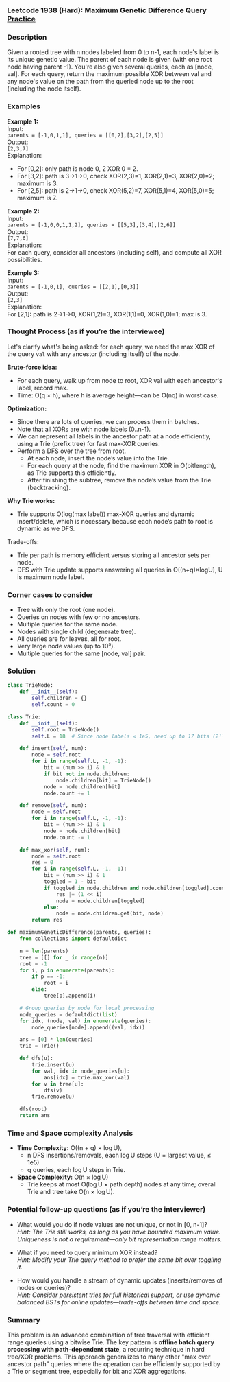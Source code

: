 ### Leetcode 1938 (Hard): Maximum Genetic Difference Query [Practice](https://leetcode.com/problems/maximum-genetic-difference-query)

### Description  
Given a rooted tree with n nodes labeled from 0 to n-1, each node's label is its unique genetic value. The parent of each node is given (with one root node having parent -1). You're also given several queries, each as [node, val]. For each query, return the maximum possible XOR between val and any node's value on the path from the queried node up to the root (including the node itself).  

### Examples  

**Example 1:**  
Input:  
`parents = [-1,0,1,1], queries = [[0,2],[3,2],[2,5]]`  
Output:  
`[2,3,7]`  
Explanation:  
- For [0,2]: only path is node 0, 2 XOR 0 = 2.  
- For [3,2]: path is 3→1→0, check XOR(2,3)=1, XOR(2,1)=3, XOR(2,0)=2; maximum is 3.  
- For [2,5]: path is 2→1→0, check XOR(5,2)=7, XOR(5,1)=4, XOR(5,0)=5; maximum is 7.

**Example 2:**  
Input:  
`parents = [-1,0,0,1,1,2], queries = [[5,3],[3,4],[2,6]]`  
Output:  
`[7,7,6]`  
Explanation:  
For each query, consider all ancestors (including self), and compute all XOR possibilities.

**Example 3:**  
Input:  
`parents = [-1,0,1], queries = [[2,1],[0,3]]`  
Output:  
`[2,3]`  
Explanation:  
For [2,1]: path is 2→1→0, XOR(1,2)=3, XOR(1,1)=0, XOR(1,0)=1; max is 3.

### Thought Process (as if you’re the interviewee)  
Let's clarify what's being asked: for each query, we need the max XOR of the query `val` with any ancestor (including itself) of the node.

**Brute-force idea:**  
- For each query, walk up from node to root, XOR val with each ancestor's label, record max.
- Time: O(q × h), where h is average height—can be O(nq) in worst case.

**Optimization:**  
- Since there are lots of queries, we can process them in batches.
- Note that all XORs are with node labels (0..n-1).
- We can represent all labels in the ancestor path at a node efficiently, using a Trie (prefix tree) for fast max-XOR queries.
- Perform a DFS over the tree from root.
  - At each node, insert the node’s value into the Trie.
  - For each query at the node, find the maximum XOR in O(bitlength), as Trie supports this efficiently.
  - After finishing the subtree, remove the node’s value from the Trie (backtracking).

**Why Trie works:**  
- Trie supports O(log(max label)) max-XOR queries and dynamic insert/delete, which is necessary because each node’s path to root is dynamic as we DFS.

Trade-offs:  
- Trie per path is memory efficient versus storing all ancestor sets per node.
- DFS with Trie update supports answering all queries in O((n+q)×logU), U is maximum node label.

### Corner cases to consider  
- Tree with only the root (one node).
- Queries on nodes with few or no ancestors.
- Multiple queries for the same node.
- Nodes with single child (degenerate tree).
- All queries are for leaves, all for root.
- Very large node values (up to 10⁵).
- Multiple queries for the same [node, val] pair.

### Solution

```python
class TrieNode:
    def __init__(self):
        self.children = {}
        self.count = 0

class Trie:
    def __init__(self):
        self.root = TrieNode()
        self.L = 18  # Since node labels ≤ 1e5, need up to 17 bits (2¹⁷ > 1e5)

    def insert(self, num):
        node = self.root
        for i in range(self.L, -1, -1):
            bit = (num >> i) & 1
            if bit not in node.children:
                node.children[bit] = TrieNode()
            node = node.children[bit]
            node.count += 1

    def remove(self, num):
        node = self.root
        for i in range(self.L, -1, -1):
            bit = (num >> i) & 1
            node = node.children[bit]
            node.count -= 1

    def max_xor(self, num):
        node = self.root
        res = 0
        for i in range(self.L, -1, -1):
            bit = (num >> i) & 1
            toggled = 1 - bit
            if toggled in node.children and node.children[toggled].count > 0:
                res |= (1 << i)
                node = node.children[toggled]
            else:
                node = node.children.get(bit, node)
        return res

def maximumGeneticDifference(parents, queries):
    from collections import defaultdict

    n = len(parents)
    tree = [[] for _ in range(n)]
    root = -1
    for i, p in enumerate(parents):
        if p == -1:
            root = i
        else:
            tree[p].append(i)

    # Group queries by node for local processing
    node_queries = defaultdict(list)
    for idx, (node, val) in enumerate(queries):
        node_queries[node].append((val, idx))

    ans = [0] * len(queries)
    trie = Trie()

    def dfs(u):
        trie.insert(u)
        for val, idx in node_queries[u]:
            ans[idx] = trie.max_xor(val)
        for v in tree[u]:
            dfs(v)
        trie.remove(u)

    dfs(root)
    return ans
```

### Time and Space complexity Analysis  

- **Time Complexity:** O((n + q) × log U),  
  - n DFS insertions/removals, each log U steps (U = largest value, ≤ 1e5)
  - q queries, each log U steps in Trie.
- **Space Complexity:** O(n × log U)  
  - Trie keeps at most O(log U × path depth) nodes at any time; overall Trie and tree take O(n × log U).

### Potential follow-up questions (as if you’re the interviewer)  

- What would you do if node values are not unique, or not in [0, n-1]?  
  *Hint: The Trie still works, as long as you have bounded maximum value. Uniqueness is not a requirement—only bit representation range matters.*

- What if you need to query minimum XOR instead?  
  *Hint: Modify your Trie query method to prefer the same bit over toggling it.*

- How would you handle a stream of dynamic updates (inserts/removes of nodes or queries)?  
  *Hint: Consider persistent tries for full historical support, or use dynamic balanced BSTs for online updates—trade-offs between time and space.*

### Summary
This problem is an advanced combination of tree traversal with efficient range queries using a bitwise Trie. The key pattern is **offline batch query processing with path-dependent state**, a recurring technique in hard tree/XOR problems. This approach generalizes to many other "max over ancestor path" queries where the operation can be efficiently supported by a Trie or segment tree, especially for bit and XOR aggregations.